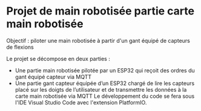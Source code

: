 # Projet de main robotisée partie carte main robotisée

Objectif : piloter une main robotisée à partir d'un gant équipé de capteurs de flexions

Le projet se décompose en deux parties :

- Une partie main robotisée pilotée par un ESP32 qui reçoit des ordres du gant équipé capteur via MQTT
- Une partie gant capteur équipée d’un ESP32 chargé de lire les capteurs placé sur les doigts de l’utilisateur et de transmettre les données à la carte main robotisée via MQTT
Le développement du code se fera sous l'IDE Visual Studio Code avec l'extension PlatformIO.
